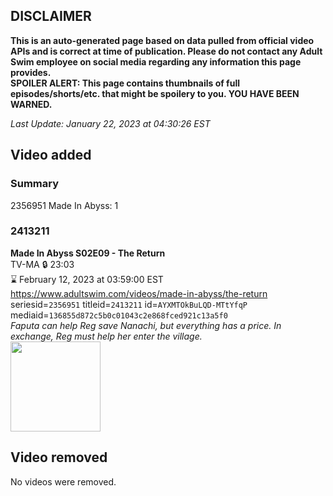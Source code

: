 ## DISCLAIMER
**This is an auto-generated page based on data pulled from official video APIs and is correct at time of publication. Please do not contact any Adult Swim employee on social media regarding any information this page provides.**  
**SPOILER ALERT: This page contains thumbnails of full episodes/shorts/etc. that might be spoilery to you. YOU HAVE BEEN WARNED.**  

_Last Update: January 22, 2023 at 04:30:26 EST_
## Video added
### Summary
2356951 Made In Abyss: 1  
### 2413211
**Made In Abyss S02E09 - The Return**  
TV-MA 🔒 23:03  
⌛ February 12, 2023 at 03:59:00 EST  
https://www.adultswim.com/videos/made-in-abyss/the-return  
seriesid=`2356951` titleid=`2413211` id=`AYXMTOkBuLQD-MTtYfqP` mediaid=`136855d872c5b0c01043c2e868fced921c13a5f0`  
_Faputa can help Reg save Nanachi, but everything has a price. In exchange, Reg must help her enter the village._  
<a href="https://media.cdn.adultswim.com/uploads/20230121/thumbnails/2_23121144180-madeinabyss022Still003tiny.png"><img src="https://media.cdn.adultswim.com/uploads/20230121/thumbnails/2_23121144180-madeinabyss022Still003tiny.png" height="144px" /></a>
## Video removed
No videos were removed.  
